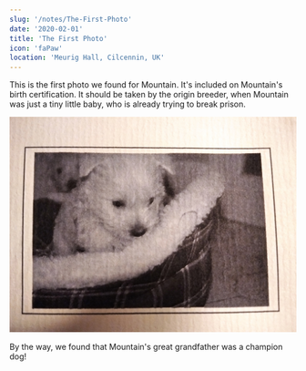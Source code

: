 ```yaml
---
slug: '/notes/The-First-Photo'
date: '2020-02-01'
title: 'The First Photo'
icon: 'faPaw'
location: 'Meurig Hall, Cilcennin, UK'
---
```


This is the first photo we found for Mountain. It's included on Mountain's birth certification. It should be taken by the origin breeder, when Mountain was just a tiny little baby, who is already trying to break prison.

![Westie](figure1.jpeg)

By the way, we found that Mountain's great grandfather was a champion dog!